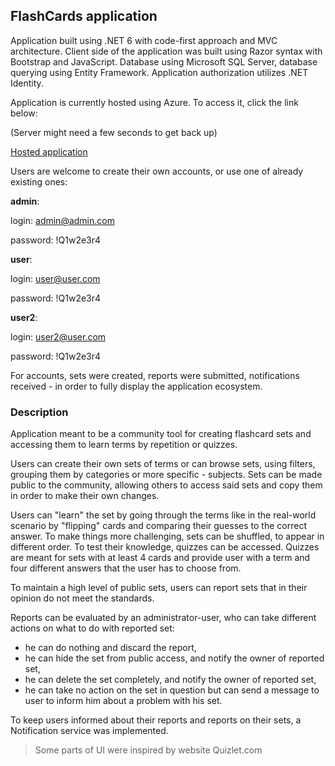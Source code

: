## FlashCards application
Application built using .NET 6 with code-first approach and MVC architecture. Client side of the application was built using Razor syntax with Bootstrap and JavaScript. Database using Microsoft SQL Server, database querying using Entity Framework. Application authorization utilizes .NET Identity.

Application is currently hosted using Azure. To access it, click the link below: 

(Server might need a few seconds to get back up)

[Hosted application](https://psflashcards.azurewebsites.net/)

Users are welcome to create their own accounts, or use one of already existing ones:

**admin**: 

login: admin@admin.com 

password: !Q1w2e3r4

**user**: 

login: user@user.com

password: !Q1w2e3r4

**user2**: 

login: user2@user.com

password: !Q1w2e3r4

For accounts, sets were created, reports were submitted, notifications received - in order to fully display the application ecosystem.

### Description

Application meant to be a community tool for creating flashcard sets and accessing them to learn terms by repetition or quizzes. 

Users can create their own sets of terms or can browse sets, using filters, grouping them by categories or more specific - subjects. Sets can be made public to the community, allowing others to access said sets and copy them in order to make their own changes.

Users can "learn" the set by going through the terms like in the real-world scenario by "flipping" cards and comparing their guesses to the correct answer. To make things more challenging, sets can be shuffled, to appear in different order. To test their knowledge, quizzes can be accessed. Quizzes are meant for sets with at least 4 cards and provide user with a term and four different answers that the user has to choose from.

To maintain a high level of public sets, users can report sets that in their opinion do not meet the standards.

Reports can be evaluated by an administrator-user, who can take different actions on what to do with reported set:
- he can do nothing and discard the report, 
- he can hide the set from public access, and notify the owner of reported set,
- he can delete the set completely, and notify the owner of reported set,
- he can take no action on the set in question but can send a message to user to inform him about a problem with his set.

To keep users informed about their reports and reports on their sets, a Notification service was implemented.

> Some parts of UI were inspired by website Quizlet.com